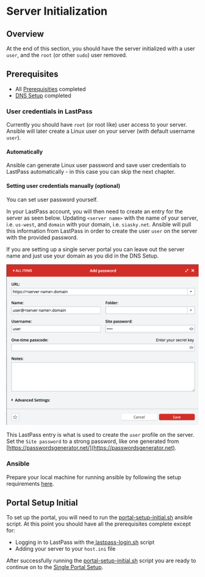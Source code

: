 # Server Initialization

## Overview

At the end of this section, you should have the server initialized with a user `user`, and the `root` (or other `sudo`) user removed.

## Prerequisites&#x20;

* All [Prerequisities](server-initialization.md#prerequisites) completed
* [DNS Setup](dns-setup.md) completed

### User credentials in LastPass

Currently you should have `root` (or root like) user access to your server. Ansible will later create a Linux user on your server (with default username `user`).

#### Automatically

Ansible can generate Linux user password and save user credentials to LastPass automatically - in this case you can skip the next chapter.

#### Setting user credentials manually (optional)

You can set user password yourself.

In your LastPass account, you will then need to create an entry for the server as seen below. Updating `<server name>` with the name of your server, i.e. `us-west`, and `domain` with your domain, i.e. `siasky.net`. Ansible will pull this information from LastPass in order to create the user `user` on the server with the provided password.&#x20;

If you are setting up a single server portal you can leave out the server name and just use your domain as you did in the DNS Setup.

![](../../.gitbook/assets/screen-shot-2021-08-25-at-4.39.55-pm.png)

This LastPass entry is what is used to create the `user` profile on the server.  Set the `Site password` to a strong password, like one generated from [https://passwordsgenerator.net/](https://passwordsgenerator.net).

### Ansible

Prepare your local machine for running ansible by following the setup requirements [here](https://github.com/SkynetLabs/ansible-playbooks#requirements).

## Portal Setup Initial

To set up the portal, you will need to run the [portal-setup-initial.sh](https://github.com/SkynetLabs/ansible-playbooks#playbook-portals-setup-initial) ansible script. At this point you should have all the prerequisites complete except for:

* Logging in to LastPass with the[ lastpass-login.sh](https://github.com/SkynetLabs/ansible-playbooks#lastpass-login) script
* Adding your server to your `host.ini` file

After successfully running the [portal-setup-initial.sh](https://github.com/SkynetLabs/ansible-playbooks#playbook-portals-setup-initial) script you are ready to continue on to the [Single Portal Setup](single-portal-setup.md).
